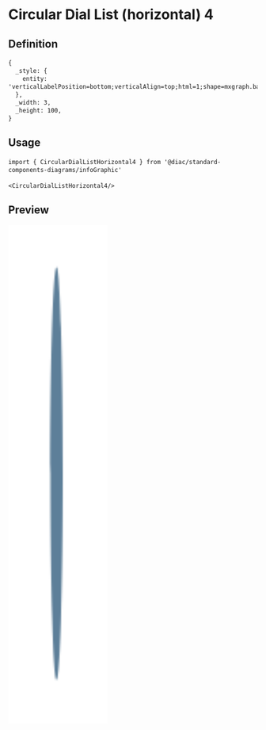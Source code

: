 # Circular Dial List (horizontal) 4

## Definition

```
{
  _style: { 
    entity: 'verticalLabelPosition=bottom;verticalAlign=top;html=1;shape=mxgraph.basic.donut;dx=10;strokeColor=none;fillColor=#5D7F99;fontSize=12;fontColor=#23445D;align=center;fontStyle=1;',
  },
  _width: 3,
  _height: 100,
}
```

## Usage

```
import { CircularDialListHorizontal4 } from '@diac/standard-components-diagrams/infoGraphic'

<CircularDialListHorizontal4/>
```

## Preview

<img src="./circular-dial-list-horizontal-4.png" width="200"/>
